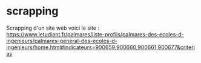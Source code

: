 # scrapping
 Scrapping d'un site web
 voici le site :
 https://www.letudiant.fr/palmares/liste-profils/palmares-des-ecoles-d-ingenieurs/palmares-general-des-ecoles-d-ingenieurs/home.html#indicateurs=900659,900660,900661,900677&criterias
